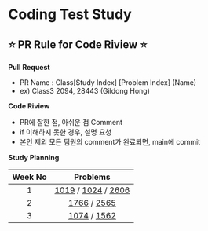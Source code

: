 # Coding Test Study

## ⭐ PR Rule for Code Riview ⭐   

**Pull Request**
- PR Name : Class[Study Index] [Problem Index] (Name)
- ex) Class3 2094, 28443 (Gildong Hong)

**Code Riview**
- PR에 잘한 점, 아쉬운 점 Comment
- if 이해하지 못한 경우, 설명 요청
- 본인 제외 모든 팀원의 comment가 완료되면, main에 commit


**Study Planning**

|Week No|Problems|
|:---:|:---:|
|1|[1019](https://www.acmicpc.net/problem/1019) / [1024](https://www.acmicpc.net/problem/1024) / [2606](https://www.acmicpc.net/problem/2606)|
|2|[1766](https://www.acmicpc.net/problem/1766) / [2565](https://www.acmicpc.net/problem/2565)|
|3|[1074](https://www.acmicpc.net/problem/1074) / [1562](https://www.acmicpc.net/problem/1562)|

